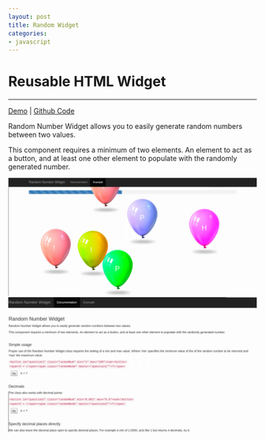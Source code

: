 ```yaml
---
layout: post
title: Random Widget
categories:
- javascript
---
```


# Reusable HTML Widget

---

[Demo](https://kirkins.github.io/Random-Number-Widget/) &#124; [Github Code](https://github.com/kirkins/Random-Number-Widget)

Random Number Widget allows you to easily generate random numbers between two values.

This component requires a minimum of two elements. An element to act as a button, and at least one other element to populate with the randomly generated number.

<img src="https://github.com/kirkins/Random-Number-Widget/raw/master/_README_ASSETS/screen2.png"/> 
<img src="https://github.com/kirkins/Random-Number-Widget/raw/master/_README_ASSETS/screen1.png"/> 
